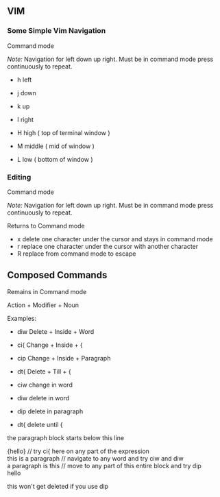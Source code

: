 ## VIM

### Some Simple Vim Navigation

Command mode

*Note:* Navigation for left down up right.  Must be in command mode press continuously to repeat.

* h left
* j down
* k up
* l right

* H high ( top of terminal window )
* M middle ( mid of window )
* L low ( bottom of window )



### Editing

Command mode

*Note:* Navigation for left down up right.  Must be in command mode press continuously to repeat.

Returns to Command mode

* x delete one character under the cursor and stays in command mode
* r replace one character under the cursor with another character
* R replace from command mode to escape

## Composed Commands

Remains in Command mode

Action + Modifier + Noun

Examples:

* diw Delete + Inside + Word
* ci{ Change + Inside + {
* cip Change + Inside + Paragraph
* dt{ Delete + Till + {

* ciw change in word
* diw delete in word
* dip delete in paragraph
* dt{ delete until {

the paragraph block starts below this line

{hello} // try ci{ here on any part of the expression<br>
	this is a paragraph // navigate to any word and try ciw and diw<br>
	a paragraph is this // move to any part of this entire block and try dip<br>
hello

this won't get deleted if you use dip
